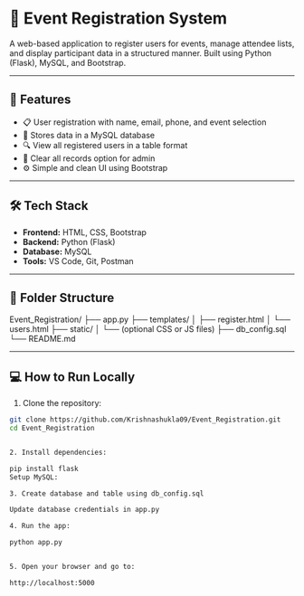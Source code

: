 # 🎫 Event Registration System

A web-based application to register users for events, manage attendee lists, and display participant data in a structured manner. Built using Python (Flask), MySQL, and Bootstrap.

---

## 🚀 Features

- 📋 User registration with name, email, phone, and event selection
- 📂 Stores data in a MySQL database
- 🔍 View all registered users in a table format
- 🧹 Clear all records option for admin
- ⚙️ Simple and clean UI using Bootstrap

---

## 🛠️ Tech Stack

- **Frontend:** HTML, CSS, Bootstrap
- **Backend:** Python (Flask)
- **Database:** MySQL
- **Tools:** VS Code, Git, Postman

---



## 📂 Folder Structure

Event_Registration/
├── app.py
├── templates/
│ ├── register.html
│ └── users.html
├── static/
│ └── (optional CSS or JS files)
├── db_config.sql
└── README.md


---

## 💻 How to Run Locally

1. Clone the repository:
```bash
git clone https://github.com/Krishnashukla09/Event_Registration.git
cd Event_Registration


2. Install dependencies:

pip install flask
Setup MySQL:

3. Create database and table using db_config.sql

Update database credentials in app.py

4. Run the app:

python app.py


5. Open your browser and go to:

http://localhost:5000
